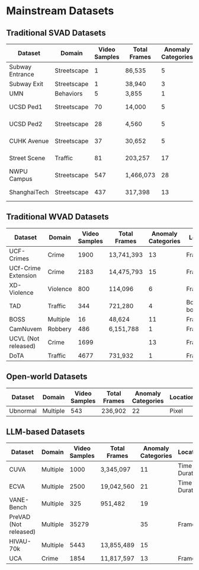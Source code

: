 Mainstream Datasets
====
Traditional SVAD Datasets
----
| Dataset               | Domain       | Video Samples | Total Frames | Anomaly Categories | Location      | Understanding | Audio |
|-----------------------|-------------|---------------|--------------|--------------------|---------------|---------------|-------|
| Subway Entrance       | Streetscape  | 1             | 86,535       | 5                  | Frame         |               |       |
| Subway Exit           | Streetscape  | 1             | 38,940       | 3                  | Frame         |               |       |
| UMN                   | Behaviors    | 5             | 3,855        | 1                  | Frame         |               |       |
| UCSD Ped1             | Streetscape  | 70            | 14,000       | 5                  | Bounding-box  |               |       |
| UCSD Ped2             | Streetscape  | 28            | 4,560        | 5                  | Bounding-box  |               |       |
| CUHK Avenue           | Streetscape  | 37            | 30,652       | 5                  | Bounding-box  |               |       |
| Street Scene          | Traffic      | 81            | 203,257      | 17                 | Bounding-box  |               |       |
| NWPU Campus           | Streetscape  | 547           | 1,466,073    | 28                 | Frame         |               |       |
| ShanghaiTech          | Streetscape  | 437           | 317,398      | 13                 | Bounding-box  |               |       |

Traditional WVAD Datasets
----
| Dataset               | Domain       | Video Samples | Total Frames | Anomaly Categories | Location      | Understanding | Audio |
|-----------------------|-------------|---------------|--------------|--------------------|---------------|---------------|-------|
| UCF-Crimes            | Crime        | 1900          | 13,741,393   | 13                 | Frame         | Classify      |       |
| UCf-Crime Extension   | Crime        | 2183          | 14,475,793   | 15                 | Frame         | Classify      |       |
| XD-Violence           | Violence     | 800           | 114,096      | 6                  | Frame         | Classify      | ✔     |
| TAD                   | Traffic      | 344           | 721,280      | 4                  | Bounding-box  |               |       |
| BOSS                  | Multiple     | 16            | 48,624       | 11                 | Frame         | Classify      | ✔     |
| CamNuvem              | Robbery      | 486           | 6,151,788    | 1                  | Frame         |               |       |
| UCVL (Not released)   | Crime        | 1699          |              | 13                 | Frame         | Classify      |       |
| DoTA                  | Traffic      | 4677          | 731,932      | 1                  | Frame         |               |       |

Open-world Datasets
----
| Dataset               | Domain       | Video Samples | Total Frames | Anomaly Categories | Location      | Understanding | Audio |
|-----------------------|-------------|---------------|--------------|--------------------|---------------|---------------|-------|
| Ubnormal              | Multiple     | 543           | 236,902      | 22                 | Pixel         | Classify      |       |

LLM-based Datasets
----
| Dataset               | Domain       | Video Samples | Total Frames | Anomaly Categories | Location      | Understanding | Audio |
|-----------------------|-------------|---------------|--------------|--------------------|---------------|---------------|-------|
| CUVA                  | Multiple     | 1000          | 3,345,097    | 11                 | Time Duration | Video QA      | ✔     |
| ECVA                  | Multiple     | 2500          | 19,042,560   | 21                 | Time Duration | Video QA      | ✔     |
| VANE-Bench            | Multiple     | 325           | 951,482      | 19                 |               | Video QA      |       |
| PreVAD (Not released) | Multiple     | 35279         |              | 35                 | Frame         | Video QA      |       |
| HIVAU-70k             | Multiple     | 5443          | 13,855,489   | 15                 |               | Video QA      | ✔     |
| UCA                   | Crime        | 1854          | 11,817,597   | 13                 | Frame         | Video QA      | ✔     |
